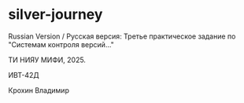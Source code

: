 # silver-journey

Russian Version / Русская версия:
Третье практическое задание по "Системам контроля версий..."

ТИ НИЯУ МИФИ, 2025.

ИВТ-42Д

Крохин Владимир
